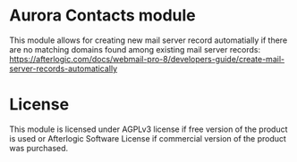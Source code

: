# Aurora Contacts module
This module allows for creating new mail server record automatially if there are no matching domains found among existing mail server records:
https://afterlogic.com/docs/webmail-pro-8/developers-guide/create-mail-server-records-automatically

# License
This module is licensed under AGPLv3 license if free version of the product is used or Afterlogic Software License if commercial version of the product was purchased.

